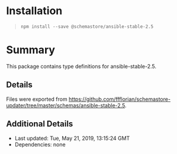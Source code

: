 # Installation
> `npm install --save @schemastore/ansible-stable-2.5`

# Summary
This package contains type definitions for ansible-stable-2.5.

## Details
Files were exported from https://github.com/ffflorian/schemastore-updater/tree/master/schemas/ansible-stable-2.5.

## Additional Details
* Last updated: Tue, May 21, 2019, 13:15:24 GMT
* Dependencies: none
